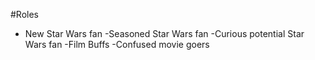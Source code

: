 #Roles

- New Star Wars fan
-Seasoned Star Wars fan
-Curious potential Star Wars fan
-Film Buffs
-Confused movie goers
